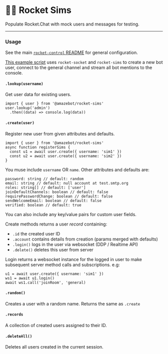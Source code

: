 [control]: https://github.com/Amazebot/rocket-control
[mentions]: https://github.com/Amazebot/rocket-control/tree/master/packages/examples/src/bot-mentions.ts

# 👩‍🎤 Rocket Sims
Populate Rocket.Chat with mock users and messages for testing.

---

### Usage

See the main [`rocket-control` README][control] for general configuration.

[This example script][mentions] uses `rocket-socket` and `rocket-sims` to create
a new bot user, connect to the general channel and stream all bot mentions to
the console.

#### `.lookup(username)`

Get user data for existing users.

```
import { user } from '@amazebot/rocket-sims'
user.lookup('admin')
  .then((data) => console.log(data))
```

#### `.create(user)`

Register new user from given attributes and defaults.

```
import { user } from '@amazebot/rocket-sims'
async function registerSims {
  const u1 = await user.create({ username: 'sim1' })
  const u2 = await user.create({ username: 'sim2' })
}
```

You muse include `username` OR `name`. Other attributes and defaults are:

```
password: string // default: random
email: string // default: null account at test.smtp.org
roles: string[] // default: ['user']
joinDefaultChannels: boolean // default: false
requirePasswordChange: boolean // default: false
sendWelcomeEmail: boolean // default: false
verified: boolean // default: true
```

You can also include any key/value pairs for custom user fields.

Create methods returns a user *record* containing:
- `.id` the created user ID
- `.account` contains details from creation (params merged with defaults)
- `.login()` logs in the user via websocket (DDP / Realtime API)
- `.delete()` deletes this user from server

Login returns a websocket instance for the logged in user to make subsequent
server method calls and subscriptions. e.g:

```
u1 = await user.create({ username: 'sim1' })
ws1 = await u1.login()
await ws1.call('joinRoom', 'general)
```

#### `.random()`

Creates a user with a random name. Returns the same as `.create`

#### `.records`

A collection of created users assigned to their ID.

#### `.deleteAll()`

Deletes all users created in the current session.
